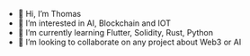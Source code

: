 - 👋 Hi, I’m Thomas
- 👀 I’m interested in AI, Blockchain and IOT
- 🌱 I’m currently learning Flutter, Solidity, Rust, Python
- 💞️ I’m looking to collaborate on any project about Web3 or AI

<!---
s6thgehr/s6thgehr is a ✨ special ✨ repository because its `README.md` (this file) appears on your GitHub profile.
You can click the Preview link to take a look at your changes.
--->

